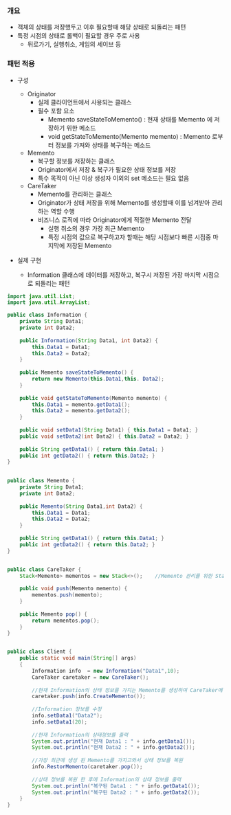 ### 개요
- 객체의 상태를 저장했두고 이후 필요할때 해당 상태로 되돌리는 패턴
- 특정 시점의 상태로 롤백이 필요할 경우 주로 사용
  - 뒤로가기, 실행취소, 게임의 세이브 등


### 패턴 적용
- 구성
  - Originator
    - 실제 클라이언트에서 사용되는 클래스
    - 필수 포함 요소
      - Memento saveStateToMemento() : 현재 상태를 Memento 에 저장하기 위한 메소드
      - void getStateToMemento(Memento memento) : Memento 로부터 정보를 가져와 상태를 복구하는 메소드
  - Memento
    - 복구할 정보를 저장하는 클래스
    - Originator에서 저장 & 복구가 필요한 상태 정보를 저장
    - 특수 목적이 아닌 이상 생성자 이외의 set 메소드는 필요 없음
  - CareTaker
    - Memento를 관리하는 클래스
    - Originator가 상태 저장을 위해 Memento를 생성할때 이를 넘겨받아 관리하는 역할 수행
    - 비즈니스 로직에 따라 Originator에게 적절한 Memento 전달
      - 실행 취소의 경우 가장 최근 Memento
      - 특정 시점의 값으로 복구하고자 할때는 해당 시점보다 빠른 시점중 마지막에 저장된 Memento

- 실제 구현
  - Information 클래스에 데이터를 저장하고, 복구시 저장된 가장 마지막 시점으로 되돌리는 패턴

```java
import java.util.List;
import java.util.ArrayList;

public class Information {
    private String Data1;
    private int Data2;
    
    public Information(String Data1, int Data2) {
        this.Data1 = Data1;
        this.Data2 = Data2;
    }
    
    public Memento saveStateToMemento() {
        return new Memento(this.Data1,this. Data2);
    }
    
    public void getStateToMemento(Memento memento) {
        this.Data1 = memento.getData1();
        this.Data2 = memento.getData2(); 
    }
    
    public void setData1(String Data1) { this.Data1 = Data1; }
    public void setData2(int Data2) { this.Data2 = Data2; }
    
    public String getData1() { return this.Data1; }
    public int getData2() { return this.Data2; }
}
 

public class Memento {
    private String Data1;
    private int Data2;
    
    public Memento(String Data1,int Data2) {
        this.Data1 = Data1;
        this.Data2 = Data2;
    }
    
    public String getData1() { return this.Data1; }
    public int getData2() { return this.Data2; }
}


public class CareTaker {
    Stack<Memento> mementos = new Stack<>();    //Memento 관리를 위한 Stack
    
    public void push(Memento memento) {
        mementos.push(memento);
    }
    
    public Memento pop() {
        return mementos.pop();
    }
}


public class Client {
    public static void main(String[] args)
    {
        Information info  = new Information("Data1",10);
        CareTaker caretaker = new CareTaker();
        
        //현재 Information의 상태 정보를 가지는 Memento를 생성하여 CareTaker에 추가
        caretaker.push(info.CreateMemento());
        
        //Information 정보를 수정                                                
        info.setData1("Data2");
        info.setData1(20);
        
        //현재 Information의 상태정보를 출력
        System.out.println("현재 Data1 : " + info.getData1());
        System.out.println("현재 Data2 : " + info.getData2());
        
        //가장 최근에 생성 된 Memento를 가지고와서 상태 정보를 복원
        info.RestorMemento(caretaker.pop());
        
        //상태 정보를 복원 한 후에 Information의 상태 정보를 출력
        System.out.println("복구된 Data1 : " + info.getData1());
        System.out.println("복구된 Data2 : " + info.getData2());
    }
}

```
